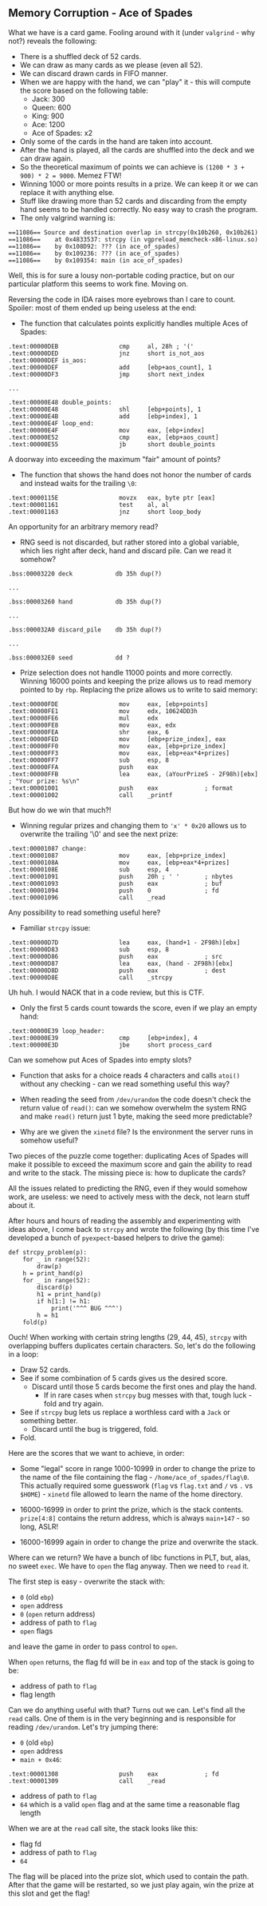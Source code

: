 ## Memory Corruption - Ace of Spades

What we have is a card game. Fooling around with it (under `valgrind` - why
not?) reveals the following:
* There is a shuffled deck of 52 cards.
* We can draw as many cards as we please (even all 52).
* We can discard drawn cards in FIFO manner.
* When we are happy with the hand, we can "play" it - this will compute the
score based on the following table:
  * Jack: 300
  * Queen: 600
  * King: 900
  * Ace: 1200
  * Ace of Spades: x2
* Only some of the cards in the hand are taken into account.
* After the hand is played, all the cards are shuffled into the deck and we can
draw again.
* So the theoretical maximum of points we can achieve is `(1200 * 3 + 900) * 2 =
9000`. Memez FTW!
* Winning 1000 or more points results in a prize. We can keep it or we can
replace it with anything else.
* Stuff like drawing more than 52 cards and discarding from the empty hand seems
to be handled correctly. No easy way to crash the program.
* The only valgrind warning is:

```
==11086== Source and destination overlap in strcpy(0x10b260, 0x10b261)
==11086==    at 0x4833537: strcpy (in vgpreload_memcheck-x86-linux.so)
==11086==    by 0x108D92: ??? (in ace_of_spades)
==11086==    by 0x109236: ??? (in ace_of_spades)
==11086==    by 0x109354: main (in ace_of_spades)
```

Well, this is for sure a lousy non-portable coding practice, but on our
particular platform this seems to work fine. Moving on.

Reversing the code in IDA raises more eyebrows than I care to count. Spoiler:
most of them ended up being useless at the end:

* The function that calculates points explicitly handles multiple Aces of
Spades:

```
.text:00000DEB                 cmp     al, 28h ; '('
.text:00000DED                 jnz     short is_not_aos
.text:00000DEF is_aos:
.text:00000DEF                 add     [ebp+aos_count], 1
.text:00000DF3                 jmp     short next_index

...

.text:00000E48 double_points:
.text:00000E48                 shl     [ebp+points], 1
.text:00000E4B                 add     [ebp+index], 1
.text:00000E4F loop_end:
.text:00000E4F                 mov     eax, [ebp+index]
.text:00000E52                 cmp     eax, [ebp+aos_count]
.text:00000E55                 jb      short double_points
```

A doorway into exceeding the maximum "fair" amount of points?

* The function that shows the hand does not honor the number of cards and
instead waits for the trailing `\0`:

```
.text:0000115E                 movzx   eax, byte ptr [eax]
.text:00001161                 test    al, al
.text:00001163                 jnz     short loop_body
```

An opportunity for an arbitrary memory read?

* RNG seed is not discarded, but rather stored into a global variable, which
lies right after deck, hand and discard pile. Can we read it somehow?

```
.bss:00003220 deck            db 35h dup(?)

...

.bss:00003260 hand            db 35h dup(?)

...

.bss:000032A0 discard_pile    db 35h dup(?)

...

.bss:000032E0 seed            dd ?
```

* Prize selection does not handle 11000 points and more correctly. Winning 16000
points and keeping the prize allows us to read memory pointed to by `rbp`.
Replacing the prize allows us to write to said memory:

```
.text:00000FDE                 mov     eax, [ebp+points]
.text:00000FE1                 mov     edx, 10624DD3h
.text:00000FE6                 mul     edx
.text:00000FE8                 mov     eax, edx
.text:00000FEA                 shr     eax, 6
.text:00000FED                 mov     [ebp+prize_index], eax
.text:00000FF0                 mov     eax, [ebp+prize_index]
.text:00000FF3                 mov     eax, [ebp+eax*4+prizes]
.text:00000FF7                 sub     esp, 8
.text:00000FFA                 push    eax
.text:00000FFB                 lea     eax, (aYourPrizeS - 2F98h)[ebx] ; "Your prize: %s\n"
.text:00001001                 push    eax             ; format
.text:00001002                 call    _printf
```

But how do we win that much?!

* Winning regular prizes and changing them to `'x' * 0x20` allows us to
overwrite the trailing '\0' and see the next prize:

```
.text:00001087 change:
.text:00001087                 mov     eax, [ebp+prize_index]
.text:0000108A                 mov     eax, [ebp+eax*4+prizes]
.text:0000108E                 sub     esp, 4
.text:00001091                 push    20h ; ' '       ; nbytes
.text:00001093                 push    eax             ; buf
.text:00001094                 push    0               ; fd
.text:00001096                 call    _read
```

Any possibility to read something useful here?

* Familiar `strcpy` issue:

```
.text:00000D7D                 lea     eax, (hand+1 - 2F98h)[ebx]
.text:00000D83                 sub     esp, 8
.text:00000D86                 push    eax             ; src
.text:00000D87                 lea     eax, (hand - 2F98h)[ebx]
.text:00000D8D                 push    eax             ; dest
.text:00000D8E                 call    _strcpy
```

Uh huh. I would NACK that in a code review, but this is CTF.

* Only the first 5 cards count towards the score, even if we play an empty hand:

```
.text:00000E39 loop_header:
.text:00000E39                 cmp     [ebp+index], 4
.text:00000E3D                 jbe     short process_card
```

Can we somehow put Aces of Spades into empty slots?

* Function that asks for a choice reads 4 characters and calls `atoi()` without
any checking - can we read something useful this way?

* When reading the seed from `/dev/urandom` the code doesn't check the return
value of `read()`: can we somehow overwhelm the system RNG and make `read()`
return just 1 byte, making the seed more predictable?

* Why are we given the `xinetd` file? Is the environment the server runs in
somehow useful?

Two pieces of the puzzle come together: duplicating Aces of Spades will make it
possible to exceed the maximum score and gain the ability to read and write to
the stack. The missing piece is: how to duplicate the cards?

All the issues related to predicting the RNG, even if they would somehow work,
are useless: we need to actively mess with the deck, not learn stuff about it.

After hours and hours of reading the assembly and experimenting with ideas
above, I come back to `strcpy` and wrote the following (by this time I've
developed a bunch of `pyexpect`-based helpers to drive the game):

```
def strcpy_problem(p):
    for _ in range(52):
        draw(p)
    h = print_hand(p)
    for _ in range(52):
        discard(p)
        h1 = print_hand(p)
        if h[1:] != h1:
            print('^^^ BUG ^^^')
        h = h1
    fold(p)
```

Ouch! When working with certain string lengths (29, 44, 45), `strcpy` with
overlapping buffers duplicates certain characters. So, let's do the following
in a loop:

* Draw 52 cards.
* See if some combination of 5 cards gives us the desired score.
  * Discard until those 5 cards become the first ones and play the hand.
    * If in rare cases when `strcpy` bug messes with that, tough luck - fold
and try again.
* See if `strcpy` bug lets us replace a worthless card with a `Jack` or
something better.
  * Discard until the bug is triggered, fold.
* Fold.

Here are the scores that we want to achieve, in order:

* Some "legal" score in range 1000-10999 in order to change the prize to the
name of the file containing the flag - `/home/ace_of_spades/flag\0`. This
actually required some guesswork (`flag` vs `flag.txt` and `/` vs `.` vs
`$HOME`) - `xinetd` file allowed to learn the name of the home directory.

* 16000-16999 in order to print the prize, which is the stack contents.
`prize[4:8]` contains the return address, which is always `main+147` -
so long, ASLR!

* 16000-16999 again in order to change the prize and overwrite the stack.

Where can we return? We have a bunch of libc functions in PLT, but, alas, no
sweet `exec`. We have to `open` the flag anyway. Then we need to `read` it.

The first step is easy - overwrite the stack with:

* `0` (old `ebp`)
* `open` address
* `0` (`open` return address)
* address of path to `flag`
* `open` flags

and leave the game in order to pass control to `open`.

When `open` returns, the flag fd will be in `eax` and top of the stack is going
to be:

* address of path to `flag`
* flag length

Can we do anything useful with that? Turns out we can. Let's find all the `read`
calls. One of them is in the very beginning and is responsible for reading
`/dev/urandom`. Let's try jumping there:

* `0` (old `ebp`)
* `open` address
* `main + 0x46`:
```
.text:00001308                 push    eax             ; fd
.text:00001309                 call    _read
```
* address of path to `flag`
* `64` which is a valid `open` flag and at the same time a reasonable flag
length

When we are at the `read` call site, the stack looks like this:

* flag fd
* address of path to `flag`
* `64`

The flag will be placed into the prize slot, which used to contain the path.
After that the game will be restarted, so we just play again, win the prize at
this slot and get the flag!
